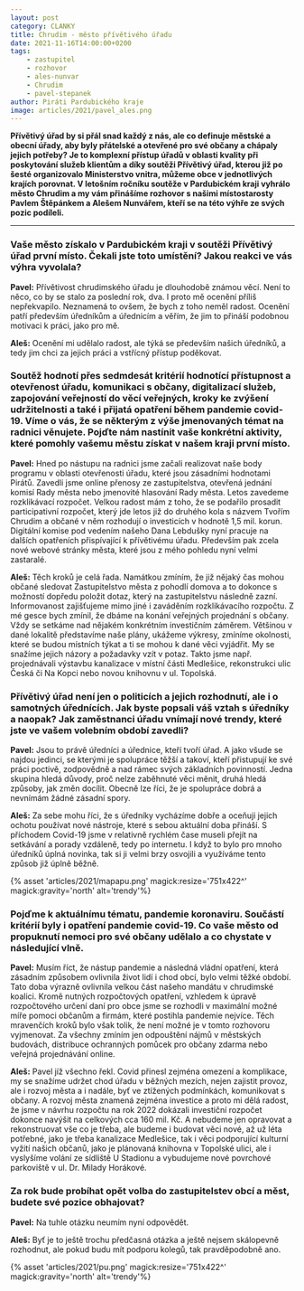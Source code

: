```yaml
---
layout: post
category: CLANKY
title: Chrudim - město přívětivého úřadu
date: 2021-11-16T14:00:00+0200
tags: 
    - zastupitel
    - rozhovor
    - ales-nunvar
    - Chrudim
    - pavel-stepanek
author: Piráti Pardubického kraje
image: articles/2021/pavel_ales.png
---
```


**Přívětivý úřad by si přál snad každý z nás, ale co definuje městské a obecní úřady, aby byly přátelské a otevřené pro své občany a chápaly jejich potřeby? Je to komplexní přístup úřadů v oblasti kvality při poskytování služeb klientům a díky soutěži Přívětivý úřad, kterou již po šesté organizovalo Ministerstvo vnitra, můžeme obce v jednotlivých krajích porovnat. V letošním ročníku soutěže v Pardubickém kraji vyhrálo město Chrudim a my vám přinášíme rozhovor s našimi místostarosty  Pavlem Štěpánkem a Alešem Nunvářem, kteří se na této výhře ze svých pozic podíleli.**


---
### Vaše město získalo v Pardubickém kraji v soutěži Přívětivý úřad první místo. Čekali jste toto umístění? Jakou reakci ve vás výhra vyvolala?

**Pavel:** Přívětivost chrudimského úřadu je dlouhodobě známou věcí. Není to něco, co by se stalo za poslední rok, dva. I proto mě ocenění příliš nepřekvapilo. Neznamená to ovšem, že bych z toho neměl radost. Ocenění patří především úředníkům a úřednicím a věřím, že jim to přináší podobnou motivaci k práci, jako pro mě. 

**Aleš:** Ocenění mi udělalo radost, ale týká se především našich úředníků, a tedy jim chci za jejich práci a vstřícný přístup poděkovat.

### Soutěž hodnotí přes sedmdesát kritérií hodnotící přístupnost a otevřenost úřadu, komunikaci s občany, digitalizací služeb, zapojování veřejností do věcí veřejných, kroky ke zvýšení udržitelnosti a také i přijatá opatření během pandemie covid-19. Víme o vás, že se některým z výše jmenovaných témat na radnici věnujete. Pojďte nám nastínit vaše konkrétní aktivity, které pomohly vašemu městu získat v našem kraji první místo.

**Pavel:** Hned po nástupu na radnici jsme začali realizovat naše body programu v oblasti otevřenosti úřadu, které jsou zásadními hodnotami Pirátů. Zavedli jsme online přenosy ze zastupitelstva, otevřená jednání komisí Rady města nebo jmenovité hlasování Rady města. Letos zavedeme rozklikávací rozpočet. Velkou radost mám z toho, že se podařilo prosadit participativní rozpočet, který jde letos již do druhého kola s názvem Tvořím Chrudim a občané v něm rozhodují o investicích v hodnotě 1,5 mil. korun. Digitální komise pod vedením našeho Dana Lebdušky nyní pracuje na dalších opatřeních přispívající k přívětivému úřadu. Především pak zcela nové webové stránky města, které jsou z mého pohledu nyní velmi zastaralé. 

**Aleš:** Těch kroků je celá řada. Namátkou zmíním, že již nějaký čas mohou občané sledovat Zastupitelstvo města z pohodlí domova a to dokonce s možností dopředu položit dotaz, který na zastupitelstvu následně zazní. Informovanost zajišťujeme mimo jiné i zaváděním rozklikávacího rozpočtu. Z mé gesce bych zmínil, že dbáme na konání veřejných projednání s občany. Vždy se setkáme nad nějakém konkrétním investičním záměrem. Většinou v dané lokalitě představíme naše plány, ukážeme výkresy, zmíníme okolnosti, které se budou místních týkat a ti se mohou k dané věci vyjádřit. My se snažíme jejich názory a požadavky vzít v potaz. Takto jsme např. projednávali výstavbu kanalizace v místní části Medlešice, rekonstrukci ulic Česká či Na Kopci nebo novou knihovnu v ul. Topolská.

### Přívětivý úřad není jen o politicích a jejich rozhodnutí, ale i o samotných úřednících. Jak byste popsali váš vztah s úředníky a naopak? Jak zaměstnanci úřadu vnímají nové trendy, které jste ve vašem volebním období zavedli?

**Pavel:** Jsou to právě úředníci a úřednice, kteří tvoří úřad. A jako všude se najdou jedinci, se kterými je spolupráce těžší a takoví, kteří přistupují ke své práci poctivě, zodpovědně a nad rámec svých základních povinností. Jedna skupina hledá důvody, proč nelze zaběhnuté věci měnit, druhá hledá způsoby, jak změn docílit. Obecně lze říci, že je spolupráce dobrá a nevnímám žádné zásadní spory. 

**Aleš:** Za sebe mohu říci, že s úředníky vycházíme dobře a oceňuji jejich ochotu používat nové nástroje, které s sebou aktuální doba přináší. S příchodem Covid-19 jsme v relativně rychlém čase museli přejít na setkávání a porady vzdáleně, tedy po internetu. I když to bylo pro mnoho úředníků úplná novinka, tak si ji velmi brzy osvojili a využíváme tento způsob již úplně běžně.


{% asset 'articles/2021/mapapu.png' magick:resize='751x422^' magick:gravity='north' alt='trendy'%}


### Pojďme k aktuálnímu tématu, pandemie koronaviru. Součástí kritérií byly i opatření pandemie covid-19. Co vaše město od propuknutí nemoci pro své občany udělalo a co chystate v následující vlně.

**Pavel:** Musím říct, že nástup pandemie a následná vládní opatření, která zásadním způsobem ovlivnila život lidí i chod obcí, bylo velmi těžké období. Tato doba výrazně ovlivnila velkou část našeho mandátu v chrudimské koalici. Kromě nutných rozpočtových opatření, vzhledem k úpravě rozpočtového určení daní pro obce jsme se rozhodli v maximální možné míře pomoci občanům a firmám, které postihla pandemie nejvíce. Těch mravenčích kroků bylo však tolik, že není možné je v tomto rozhovoru vyjmenovat. Za všechny zmíním jen odpouštění nájmů v městských budovách, distribuce ochranných pomůcek pro občany zdarma nebo veřejná projednávání online. 

**Aleš:** Pavel jíž všechno řekl. Covid přinesl zejména omezení a komplikace, my se snažíme udržet chod úřadu v běžných mezích, nejen zajistit provoz, ale i rozvoj města a i nadále, byť ve ztížených podmínkách, komunikovat s občany. A rozvoj města znamená zejména investice a proto mi dělá radost, že jsme v návrhu rozpočtu na rok 2022 dokázali investiční rozpočet dokonce navýšit na celkových cca 160 mil. Kč. A nebudeme jen opravovat a rekonstruovat vše co je třeba, ale budeme i budovat věci nové, až už léta potřebné, jako je třeba kanalizace Medlešice, tak i věci podporující kulturní vyžití našich občanů, jako je plánovaná knihovna v Topolské ulici, ale i vyslyšíme volání ze sídliště U Stadionu a vybudujeme nové povrchové parkoviště v ul. Dr. Milady Horákové.

### Za rok bude probíhat opět volba do zastupitelstev obcí a měst, budete své pozice obhajovat? 

**Pavel:** Na tuhle otázku neumím nyní odpovědět. 

**Aleš:** Byť je to ještě trochu předčasná otázka a ještě nejsem skálopevně rozhodnut, ale pokud budu mít podporu kolegů, tak pravděpodobně ano.

{% asset 'articles/2021/pu.png' magick:resize='751x422^' magick:gravity='north' alt='trendy'%}
